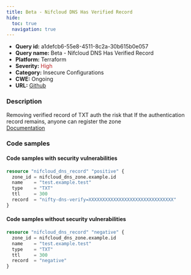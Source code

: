```yaml
---
title: Beta - Nifcloud DNS Has Verified Record
hide:
  toc: true
  navigation: true
---
```


<style>
  .highlight .hll {
    background-color: #ff171742;
  }
  .md-content {
    max-width: 1100px;
    margin: 0 auto;
  }
</style>

-   **Query id:** a1defcb6-55e8-4511-8c2a-30b615b0e057
-   **Query name:** Beta - Nifcloud DNS Has Verified Record
-   **Platform:** Terraform
-   **Severity:** <span style="color:#bb2124">High</span>
-   **Category:** Insecure Configurations
-   **CWE:** Ongoing
-   **URL:** [Github](https://github.com/Checkmarx/kics/tree/master/assets/queries/terraform/nifcloud/dns_has_verified_record)

### Description
Removing verified record of TXT auth the risk that If the authentication record remains, anyone can register the zone<br>
[Documentation](https://registry.terraform.io/providers/nifcloud/nifcloud/latest/docs/resources/dns_record#record)

### Code samples
#### Code samples with security vulnerabilities
```tf title="Positive test num. 1 - tf file" hl_lines="1"
resource "nifcloud_dns_record" "positive" {
  zone_id = nifcloud_dns_zone.example.id
  name    = "test.example.test"
  type    = "TXT"
  ttl     = 300
  record  = "nifty-dns-verify=XXXXXXXXXXXXXXXXXXXXXXXXXXXXXXX"
}

```


#### Code samples without security vulnerabilities
```tf title="Negative test num. 1 - tf file"
resource "nifcloud_dns_record" "negative" {
  zone_id = nifcloud_dns_zone.example.id
  name    = "test.example.test"
  type    = "TXT"
  ttl     = 300
  record  = "negative"
}

```
